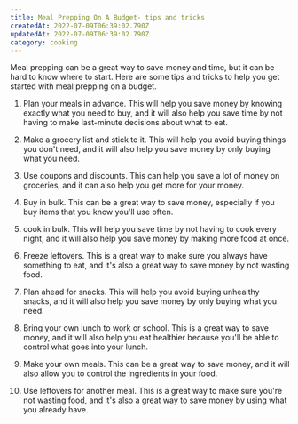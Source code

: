 ```yaml
---
title: Meal Prepping On A Budget- tips and tricks
createdAt: 2022-07-09T06:39:02.790Z
updatedAt: 2022-07-09T06:39:02.790Z
category: cooking
---
```


Meal prepping can be a great way to save money and time, but it can be hard to know where to start. Here are some tips and tricks to help you get started with meal prepping on a budget.

1. Plan your meals in advance. This will help you save money by knowing exactly what you need to buy, and it will also help you save time by not having to make last-minute decisions about what to eat.

2. Make a grocery list and stick to it. This will help you avoid buying things you don't need, and it will also help you save money by only buying what you need.

3. Use coupons and discounts. This can help you save a lot of money on groceries, and it can also help you get more for your money.

4. Buy in bulk. This can be a great way to save money, especially if you buy items that you know you'll use often.

5. cook in bulk. This will help you save time by not having to cook every night, and it will also help you save money by making more food at once.

6. Freeze leftovers. This is a great way to make sure you always have something to eat, and it's also a great way to save money by not wasting food.

7. Plan ahead for snacks. This will help you avoid buying unhealthy snacks, and it will also help you save money by only buying what you need.

8. Bring your own lunch to work or school. This is a great way to save money, and it will also help you eat healthier because you'll be able to control what goes into your lunch.

9. Make your own meals. This can be a great way to save money, and it will also allow you to control the ingredients in your food.

10. Use leftovers for another meal. This is a great way to make sure you're not wasting food, and it's also a great way to save money by using what you already have.

